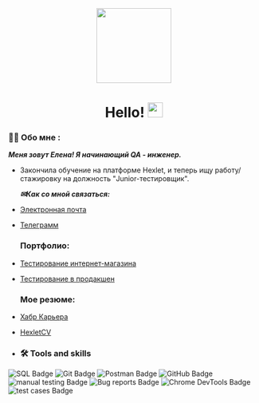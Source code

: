 <div id="header" align="center">
  <img src="https://media.giphy.com/media/Q2T7BXRiDFPJcPoA7Z/giphy.gif" width="150"/>
</div>

<div id="header" align="center">
<img src="https://komarev.com/ghpvc/?username=ElenaSimanina&style=flat-square&color=blue" alt=""/>
</div>

<div id="header" align="center">
<h1>
  Hello!
  <img src="https://media.giphy.com/media/hvRJCLFzcasrR4ia7z/giphy.gif" width="30px"/>
</h1>
</div>

 

### :woman_technologist: Обо мне :

***Меня зовут Елена! Я начинающий QA - инженер.***
 - Закончила обучение на платформе Hexlet, и теперь ищу работу/стажировку на должность "Junior-тестировщик".

    ***✉Как со мной связаться:***
  - [Электронная почта](elenasimanina1978@gmail.com)
  - [Телеграмм](https://t.me/jjjKlepajjj)
 
    ### Портфолио: 
   -  [Тестирование интернет-магазина](https://github.com/ElenaSimanina/qa-engineer-project-84)
   -  [Тестирование в  продакшен](https://github.com/ElenaSimanina/qa-engineer-project-85)
 
      ### Мое резюме: 
   - [Хабр Карьера](https://career.habr.com/elenasimanina)
   - [HexletCV](https://cv.hexlet.io/ru/resumes/2902)

   -  ### :hammer_and_wrench:  Tools and skills 
  
<div id="badges">
  <img src="https://img.shields.io/badge/SQL-red?style=for-the-badge&logo=SQL&logoColor=white" alt="SQL Badge"/>
  <img src="https://img.shields.io/badge/Git-blue?style=for-the-badge&logo=Git&logoColor=white" alt="Git Badge"/>
  <img src="https://img.shields.io/badge/Postman-red?style=for-the-badge&logo=Postman&logoColor=white" alt="Postman Badge"/>
  <img src="https://img.shields.io/badge/GitHub-blue?style=for-the-badge&logo=GitHub&logoColor=white" alt="GitHub Badge"/>
   <img src="https://img.shields.io/badge/manual testing-yellow?style=for-the-badge&logo=manual testing&logoColor=white" alt="manual testing Badge"/>
   <img src="https://img.shields.io/badge/Bug reports-green?style=for-the-badge&logo=Bug reports&logoColor=white" alt="Bug reports Badge"/>
  <img src="https://img.shields.io/badge/Chrome DevTools-orange?style=for-the-badge&logo=Chrome DevTools&logoColor=white" alt="Chrome DevTools Badge"/>
  <img src="https://img.shields.io/badge/test cases-blue?style=for-the-badge&logo=test cases&logoColor=white" alt="test cases Badge"/>
  
  
</div>
  

